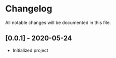 # Changelog
All notable changes will be documented in this file.

## [0.0.1] - 2020-05-24
- Initialized project
